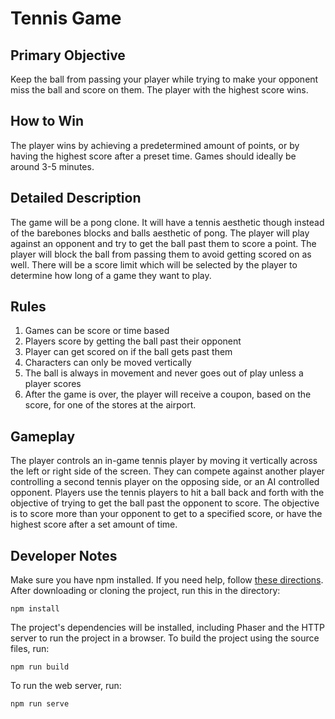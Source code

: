 # Tennis Game

## Primary Objective

Keep the ball from passing your player while trying to make your opponent miss the ball and score on them. The player with the highest score wins.

## How to Win

The player wins by achieving a predetermined amount of points, or by having the highest score after a preset time. Games should ideally be around 3-5 minutes.

## Detailed Description

The game will be a pong clone. It will have a tennis aesthetic though instead of the barebones blocks and balls aesthetic of pong. The player will play against an opponent and try to get the ball past them to score a point. The player will block the ball from passing them to avoid getting scored on as well. There will be a score limit which will be selected by the player to determine how long of a game they want to play.

## Rules

1. Games can be score or time based
2. Players score by getting the ball past their opponent
3. Player can get scored on if the ball gets past them
4. Characters can only be moved vertically
5. The ball is always in movement and never goes out of play unless a player scores
6. After the game is over, the player will receive a coupon, based on the score, for one of the stores at the airport.

## Gameplay

The player controls an in-game tennis player by moving it vertically across the left or right side of the screen. They can compete against another player controlling a second tennis player on the opposing side, or an AI controlled opponent. Players use the tennis players to hit a ball back and forth with the objective of trying to get the ball past the opponent to score. The objective is to score more than your opponent to get to a specified score, or have the highest score after a set amount of time.

## Developer Notes

Make sure you have npm installed. If you need help, follow [these directions](https://www.npmjs.com/get-npm). After downloading or cloning the project, run this in the directory:

```
npm install
```

The project's dependencies will be installed, including Phaser and the HTTP server to run the project in a browser. To build the project using the source files, run:

```
npm run build
```

To run the web server, run:

```
npm run serve
```
